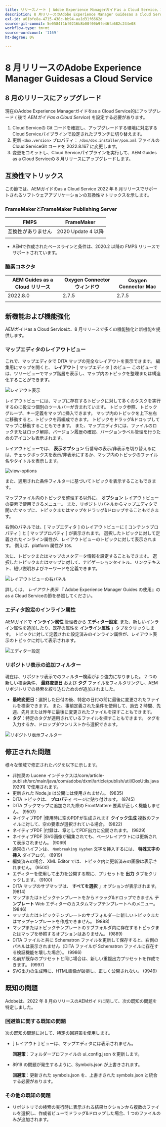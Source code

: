 ```yaml
---
title: リリースノート | Adobe Experience Managerガイドas a Cloud Service、2022 年 8 月リリース
description: 8 月リリースのAdobe Experience Manager Guidesas a Cloud Service
exl-id: a01bfe8a-4715-438c-bb94-aa1d31f6662d
source-git-commit: 5e0584f1bf0216b8b00f00b9fe46fa682c244e08
workflow-type: tm+mt
source-wordcount: '1169'
ht-degree: 0%

---
```


# 8 月リリースのAdobe Experience Manager Guidesas a Cloud Service

## 8 月のリリースにアップグレード

現在のAdobe Experience Managerガイドをas a Cloud Service的にアップグレード ( 後で *AEMガイドas a Cloud Service*) を設定する必要があります。
1. Cloud Serviceの Git コードを確認し、アップグレードする環境に対応するCloud Serviceパイプラインで設定されたブランチに切り替えます。
1. 更新 `<dox.version>` プロパティ： `/dox/dox.installer/pom.xml` ファイルのCloud ServiceGit コードを 2022.8.167 に変更します。
1. 変更をコミットし、Cloud Serviceパイプラインを実行して、AEM Guides as a Cloud Serviceの 8 月リリースにアップグレードします。

## 互換性マトリックス

この節では、AEMガイドのas a Cloud Service 2022 年 8 月リリースでサポートされるソフトウェアアプリケーションの互換性マトリックスを示します。

### FrameMakerとFrameMaker Publishing Server

| FMPS | FrameMaker |
| --- | --- |
| 互換性がありません | 2020 Update 4 以降 |
| | |

* AEMで作成されたベースラインと条件は、2020.2 以降の FMPS リリースでサポートされています。

### 酸素コネクタ

| AEM Guides as a Cloud リリース | Oxygen Connector ウィンドウ | Oxygen Connector Mac |
| --- | --- | --- |
| 2022.8.0 | 2.7.5 | 2.7.5 |
|  |  |  |


## 新機能および機能強化

AEMガイドas a Cloud Serviceは、8 月リリースで多くの機能強化と新機能を提供します。

### マップエディタのレイアウトビュー

これで、マップエディタで DITA マップの完全なレイアウトを表示できます。 編集用にマップを開くと、 **レイアウト** [ マップエディタ ] のビュー このビューでは、ツリービューでマップ階層を表示し、マップ内のトピックを整理または構造化することができます。

![レイアウト表示](assets/layout-view-map.png)

レイアウトビューには、マップに存在するトピックに対して多くのタスクを実行するのに役立つ個別のツールバーが含まれています。
トピック参照、トピックグループ、キー定義をマップに挿入できます。 マップ内のトピックを上下左右に移動すると、トピックを再編成できます。 トピックをドラッグ&amp;ドロップしてマップに移動することもできます。 また、マップエディタには、ファイルのロックまたはロック解除、バージョン履歴の確認、バージョンラベル管理を行うためのアイコンも表示されます。


レイアウトビューでは、 **表示オプション** 行番号の表示/非表示を切り替えるには、チェックボックスを表示/非表示にするか、マップ内のトピックのファイル名やタイトルを表示します。


![view-options](assets/view-options.png)

また、適用された条件フィルターに基づいてトピックを表示することもできます。

マップファイル内のトピックを整理する以外に、 **オプション** レイアウトビューの要素で使用できるメニュー。 また、リポジトリパネルからマップエディタで開いたマップに、トピックまたはマップをドラッグ&amp;ドロップすることもできます。

右側のパネルでは、[ マップエディタ ] のレイアウトビューに [ コンテンツプロパティ ] と [ マッププロパティ ] が表示されます。 選択したトピックに対して定義されたインライン属性が、レイアウトビューのトピックに対して表示されます。 例えば、platform 属性が `IOS`.

次に、トピックまたはマップのメタデータ情報を設定することもできます。 選択したトピックまたはマップに対して、ナビゲーションタイトル、リンクテキスト、短い説明およびキーワードを定義できます。

![レイアウトビューの右パネル](assets/layout-inline-attributes.png)

詳しくは、 *レイアウト表示* 『 Adobe Experience Manager Guides の使用』のas a Cloud Serviceの節を参照してください。

### エディタ設定のインライン属性

AEMガイドで **インライン属性** 管理者から **エディター設定**. また、新しいインライン属性を追加したり、既存の属性を **インライン属性** 」タブをクリックします。
トピックに対して定義された設定済みのインライン属性が、レイアウト表示のトピックに対して表示されます。

![エディター設定](assets/editor-settings-inline-attributes.png)


### リポジトリ表示の追加フィルター

現在は、リポジトリ表示でのフィルター検索がより強力になりました。 2 つの新しい検索条件、 **最終変更日** および **タグ** ファイルをフィルタリングし、AEMリポジトリでの検索を絞り込むためのが追加されました。
* **最終変更日**：選択した日付の後、特定の日付の前に最後に変更されたファイルを検索できます。 また、事前定義された条件を使用して、過去 2 時間、先週、先月または昨年に最後に変更されたファイルを探すこともできます。
* **タグ**：特定のタグが適用されているファイルを探すこともできます。 タグを入力するか、ドロップダウンリストから選択できます。

![リポジトリ表示フィルター](assets/repo-filter-search.png)


## 修正された問題

様々な領域で修正されたバグを以下に示します。

* 非推奨の Lucene インデックスは/core/article-publish/src/main/java/com/adobe/dxml/article/publish/util/DoxUtils.java (9291) で使用されます。
* 更新された Node.js は公開には使用されません。 (9835)
* DITA トピックは、 **プロパティ** ページに貼り付けます。 (8745)
* DITA ブックマップに追加された際の FrontMattere 要素が正しく機能しません。 (9507)
* ネイティブPDF |使用時に空のPDFが生成されます **クイック生成** 複数のファイルに対して、空の要素が選択されている場合。 (9822)
* ネイティブPDF |付録は、章としてPDF出力に公開されます。 (9829)
* ネイティブPDF |SVG画像が編集されても、ページレイアウトには更新されて表示されません。 (9069)
* 通常のハイフンは、 `Nonbreaking Hyphen` 文字を挿入するには、 **特殊文字の挿入** ダイアログ。 (8919)
* 編集済みの場合、XML Editor では、トピック内に更新済みの画像は表示されません。 (9500)
* エディターを使用して出力を公開する際に、プリセットを **出力** タブをクリックします。 (9100)
* DITA マップのサブマップは、 **すべてを選択** 」オプションが表示されます。 (9814)
* マップまたはトピックテンプレートをからドラッグ&amp;ドロップできません **テンプレート** Web エディターのカスタムマップテンプレートへのメニュー。 (9846)
* マップまたはトピックテンプレートのサブフォルダーに新しいトピックまたはマップテンプレートを作成できません。 (9888)
* マップまたはトピックテンプレートのサブフォルダ内に存在するトピックまたはマップを参照するオプションはありません。 (9889)
* DITA ファイルと共に Schematron ファイルを更新して保存すると、右側のパネルは表示されません（DITA ファイルが Schematron ファイルに存在する検証機能を壊した場合）。 (9986)
* 名前が既存のプリセットと同じ場合は、新しい重複出力プリセットを作成できます。 (9997)
* SVG出力の生成時に、HTML画像が破損し、正しく公開されない。 (9949)


## 既知の問題

Adobeは、2022 年 8 月のリリースのAEMガイドに関して、次の既知の問題を特定しました。

### 回避策に関する既知の問題

次の既知の問題に対して、特定の回避策を使用します。

* [ レイアウト ] ビューは、マップエディタには表示されません。

  **回避策**：フォルダープロファイルの ui_config.json を更新します。

* 8919 の問題が発生するように、Symbols.json が上書きされます。

  **回避策**：更新された symbols.json を、上書きされた symbols.json と統合する必要があります。

### その他の既知の問題

* リポジトリでの検索の実行時に表示される結果セクションから複数のファイルを選択し、作成者ビューでドラッグ&amp;ドロップした場合、1 つのファイルのみが追加されます。
